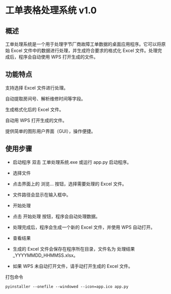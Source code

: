 # 工单表格处理系统 v1.0

## 概述
工单处理系统是一个用于处理字节厂商故障工单数据的桌面应用程序。它可以将原始 Excel 文件中的数据进行处理，并生成符合要求的格式化 Excel 文件。处理完成后，程序会自动使用 WPS 打开生成的文件。

## 功能特点
支持选择 Excel 文件进行处理。

自动提取房间号、解析维修时间等字段。

生成格式化后的 Excel 文件。

自动用 WPS 打开生成的文件。

提供简单的图形用户界面（GUI），操作便捷。


## 使用步骤
- 启动程序
双击 工单处理系统.exe 或运行 app.py 启动程序。

- 选择文件

- 点击界面上的 浏览... 按钮，选择需要处理的 Excel 文件。

- 文件路径会显示在输入框中。

- 开始处理

- 点击 开始处理 按钮，程序会自动处理数据。

- 处理完成后，程序会生成一个新的 Excel 文件，并使用 WPS 自动打开。

- 查看结果

- 生成的 Excel 文件会保存在程序所在目录，文件名为 处理结果_YYYYMMDD_HHMMSS.xlsx。

- 如果 WPS 未自动打开文件，请手动打开生成的 Excel 文件。




打包命令
```
pyinstaller --onefile --windowed --icon=app.ico app.py
```